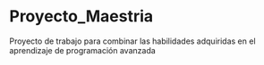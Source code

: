 # Proyecto_Maestria
Proyecto de trabajo para combinar las habilidades adquiridas en el aprendizaje de programación avanzada
